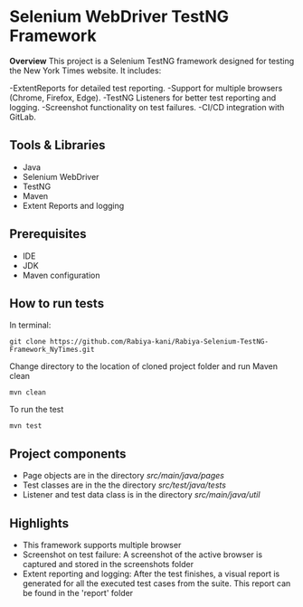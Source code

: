 # Selenium WebDriver TestNG Framework
**Overview**
This project is a Selenium TestNG framework designed for testing the New York Times website. It includes:

-ExtentReports for detailed test reporting.
-Support for multiple browsers (Chrome, Firefox, Edge).
-TestNG Listeners for better test reporting and logging.
-Screenshot functionality on test failures.
-CI/CD integration with GitLab.
## Tools  & Libraries
- Java
- Selenium WebDriver
- TestNG 
- Maven
- Extent Reports and logging

## Prerequisites
- IDE 
- JDK 
- Maven configuration


## How to run tests
In terminal:
```
git clone https://github.com/Rabiya-kani/Rabiya-Selenium-TestNG-Framework_NyTimes.git
```
Change directory to the location of cloned project folder and run Maven clean
```
mvn clean
```
To run the test
```
mvn test
```

## Project components
- Page objects are in the directory *src/main/java/pages*
- Test classes are in the the directory *src/test/java/tests*
- Listener and test data class is in the directory *src/main/java/util*

## Highlights
- This framework supports multiple browser
- Screenshot on test failure: A screenshot of the active browser is captured and stored in the screenshots folder
- Extent reporting and logging: After the test finishes, a visual report is generated for all the executed test cases from the suite. This report can be found in the 'report' folder
